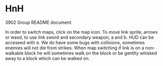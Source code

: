 # HnH
3902 Group
README document


In order to switch maps, click on the map icon. To move link sprite, arrows or wasd, to use link sword and secondary weapon, a and b. HUD can be acceseed with e.
We do have some bugs with collisions, sometimes enemies will not die from strikes. When map switching if link is on a non-walkable block he will sometimes walk on the block or be gentlty whisked away to a block which can be walked on. 
